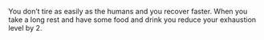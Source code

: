 You don’t tire as easily as the humans and you recover faster. When you take a long rest and have some food and drink you reduce your exhaustion level by 2.
